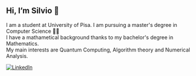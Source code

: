 ## Hi, I’m Silvio 👋
I am a student at University of Pisa. I am pursuing a master's degree in Computer Science 👨‍💻  
I have a mathametical background thanks to my bachelor's degree in Mathematics.  
My main interests are Quantum Computing, Algorithm theory and Numerical Analysis.  

[![LinkedIn][linkedin-shield]][linkedin-url]

<!---
SilvioM97/SilvioM97 is a ✨ special ✨ repository because its `README.md` (this file) appears on your GitHub profile.
You can click the Preview link to take a look at your changes.
--->


[linkedin-shield]: https://img.shields.io/badge/-LinkedIn-black.svg?style=plastic&logo=linkedin&color=blue
[linkedin-url]: https://www.linkedin.com/in/silvio-martinico-434285221/
